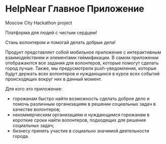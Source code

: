 # HelpNear Главное Приложение
Moscow City Hackathon project

Платформа для людей с чистым сердцем!

Стань волонтером и помогай делать добрые дела!

  Продукт представляет собой мобильное приложение с интерактивным взаимодействием и элементами геймификации. В самом приложении отображаются все задания для волонтеров, которые помогут сделать город лучше. Также, мы предусмотрели push-уведомления, которые будут держать всех волонтеров и нуждающихся в курсе всех событий происходящих вокруг них в данный момент.

  Для кого это приложение:
* горожанам быстро найти возможность сделать доброе дело и помочь различным организациям в решении социальных задач в качестве волонтеров;
* некоммерческим организациям и нуждающимся горожанам в короткие сроки найти волонтеров, подходящих для решения социальных задач;
* бизнесу принять участие в социально значимой деятельности города.
